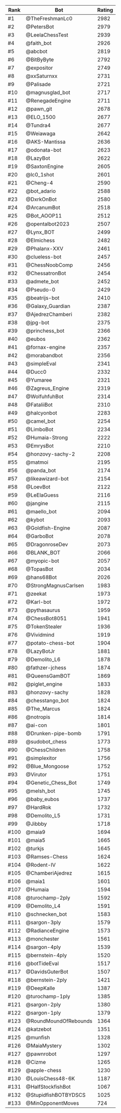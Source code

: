 Rank|Bot|Rating
---|---|---
#1|@TheFreshmanLc0|2982
#2|@PetersBot|2979
#3|@LeelaChessTest|2939
#4|@faith_bot|2926
#5|@abcbot|2819
#6|@BitByByte|2792
#7|@expositor|2749
#8|@xxSaturnxx|2731
#9|@Palisade|2721
#10|@magnusglad_bot|2717
#11|@RenegadeEngine|2711
#12|@pawn_git|2678
#13|@ELO_1500|2677
#14|@Tundra4|2677
#15|@Weiawaga|2642
#16|@AKS-Mantissa|2636
#17|@odonata-bot|2623
#18|@LazyBot|2622
#19|@SaxtonEngine|2605
#20|@lc0_1shot|2601
#21|@Cheng-4|2590
#22|@bot_adario|2588
#23|@DxrkOnBot|2580
#24|@ArcanumBot|2518
#25|@Bot_AOOP11|2512
#26|@opentalbot2023|2507
#27|@Lynx_BOT|2499
#28|@Elmichess|2482
#29|@Phalanx-XXV|2461
#30|@clueless-bot|2457
#31|@ChessNoobComp|2456
#32|@ChessatronBot|2454
#33|@admete_bot|2452
#34|@Pseudo-0|2429
#35|@beatrijs-bot|2410
#36|@Galaxy_Guardian|2387
#37|@AjedrezChamberi|2382
#38|@jpg-bot|2375
#39|@princhess_bot|2366
#40|@eubos|2362
#41|@fornax-engine|2357
#42|@morabandbot|2356
#43|@simpleEval|2341
#44|@Ducc0|2332
#45|@Yumaree|2321
#46|@Zagreus_Engine|2319
#47|@WolfuhfuhBot|2314
#48|@FataliiBot|2310
#49|@halcyonbot|2283
#50|@camel_bot|2254
#51|@LimboBot|2234
#52|@Humaia-Strong|2222
#53|@EmrysBot|2210
#54|@honzovy-sachy-2|2208
#55|@matmoi|2195
#56|@panda_bot|2174
#57|@likeawizard-bot|2154
#58|@LoevBot|2122
#59|@LeElaGuess|2116
#60|@jangine|2115
#61|@maello_bot|2094
#62|@kybot|2093
#63|@Goldfish-Engine|2087
#64|@GarboBot|2078
#65|@DragonroseDev|2073
#66|@BLANK_BOT|2066
#67|@myopic-bot|2057
#68|@TopasBot|2034
#69|@hans68Bot|2026
#70|@StrongMagnusCarlsen|1983
#71|@zeekat|1973
#72|@Karl-bot|1972
#73|@pythasaurus|1959
#74|@ChessBot8051|1941
#75|@TokenStealer|1936
#76|@Vividmind|1919
#77|@potato-chess-bot|1904
#78|@LazyBotJr|1881
#79|@Demolito_L6|1878
#80|@fathzer-jchess|1874
#81|@QueensGamBOT|1869
#82|@piglet_engine|1833
#83|@honzovy-sachy|1828
#84|@chesstango_bot|1824
#85|@The_Marcus|1824
#86|@notropis|1814
#87|@ai-con|1801
#88|@Drunken-pipe-bomb|1791
#89|@sudobot_chess|1773
#90|@ChessChildren|1758
#91|@simplexitor|1756
#92|@Blue_Mongoose|1752
#93|@Virutor|1751
#94|@Genetic_Chess_Bot|1749
#95|@melsh_bot|1745
#96|@baby_eubos|1737
#97|@HardRok|1732
#98|@Demolito_L5|1731
#99|@Jibbby|1718
#100|@maia9|1694
#101|@maia5|1665
#102|@turkjs|1645
#103|@Ramses-Chess|1624
#104|@Rodent-IV|1622
#105|@ChamberiAjedrez|1615
#106|@maia1|1601
#107|@Humaia|1594
#108|@turochamp-2ply|1592
#109|@Demolito_L4|1591
#110|@schnecken_bot|1583
#111|@sargon-3ply|1579
#112|@RadianceEngine|1573
#113|@monchester|1561
#114|@sargon-4ply|1539
#115|@bernstein-4ply|1520
#116|@botTideEval|1517
#117|@DavidsGuterBot|1507
#118|@bernstein-2ply|1421
#119|@DeepKalle|1387
#120|@turochamp-1ply|1385
#121|@sargon-2ply|1380
#122|@sargon-1ply|1379
#123|@RoundMoundOfRebounds|1364
#124|@katzebot|1351
#125|@munfish|1328
#126|@MaiaMystery|1302
#127|@pawnrobot|1297
#128|@Cizme|1265
#129|@apple-chess|1230
#130|@LouisChess48-6K|1187
#131|@HalfStockfishBot|1067
#132|@StupidfishBOTBYDSCS|1025
#133|@MinOpponentMoves|724

